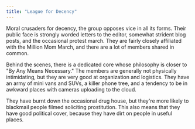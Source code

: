 ```yaml
---
title: "League for Decency"
---
```

Moral crusaders for decency, the group opposes vice in all its forms.  Their public face is strongly worded letters to the editor, somewhat strident blog posts, and the occasional protest march.  They are fairly closely affiliated with the Million Mom March, and there are a lot of members shared in common.

Behind the scenes, there is a dedicated core whose philosophy is closer to "By Any Means Necessary."  The members are generally not physically intimidating, but they are very good at organization and logistics.  They have an army of mini vans and SUVs, a killer phone tree, and a tendency to be in awkward places with cameras uploading to the cloud.

They have burnt down the occasional drug house, but they're more likely to blackmail people filmed soliciting prostitution.  This also means that they have good political cover, because they have dirt on people in useful places.